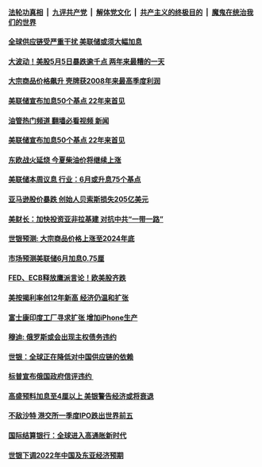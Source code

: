 ####  [法轮功真相](../../../../basic/blob/master/README.md?t=05090501) &nbsp;|&nbsp; [九评共产党](../../../../9ping.md/blob/master/README.md?t=05090501) &nbsp;|&nbsp; [解体党文化](../../../../jtdwh.md/blob/master/README.md?t=05090501)  &nbsp;|&nbsp; [共产主义的终极目的](../../../../gczydzjmd.md/blob/master/README.md?t=05090501) &nbsp;|&nbsp; [魔鬼在统治我们的世界](../../../../mgztzwmdsj.md/blob/master/README.md?t=05090501) 

#### [全球供应链受严重干扰 美联储或须大幅加息 ](../pages/soh7/618673.md?t=05090501) 
#### [大波动！美股5月5日暴跌逾千点 两年来最糟的一天](../pages/soh7/618436.md?t=05090501) 
#### [大宗商品价格飙升 壳牌获2008年来最高季度利润](../pages/soh7/618235.md?t=05090501) 
#### [美联储宣布加息50个基点 22年来首见](../pages/soh7/618106.md?t=05090501) 
#### [油管热门频道 翻墙必看视频 新闻](http://45.76.130.85:81/youtube.html?05090501)
#### [美联储宣布加息50个基点 22年来首见](../pages/soh7/618106.md?t=05090501) 
#### [东欧战火延烧 今夏柴油价将继续上涨](../pages/soh7/617323.md?t=05090501) 
#### [美联储本周议息 行业：6月或升息75个基点](../pages/soh7/617329.md?t=05090501) 
#### [亚马逊股价暴跌 创始人贝索斯损失205亿美元](../pages/soh7/616894.md?t=05090501) 
#### [美财长：加快投资亚非拉基建 对抗中共“一带一路”](../pages/soh7/616744.md?t=05090501) 
#### [世银预测: 大宗商品价格上涨至2024年底](../pages/soh7/615754.md?t=05090501) 
#### [市场预测美联储6月加息0.75厘](../pages/soh7/614855.md?t=05090501) 
#### [FED、ECB释放鹰派言论！欧美股齐跌](../pages/soh7/614657.md?t=05090501) 
#### [美按揭利率创12年新高   经济仍温和扩张](../pages/soh7/614216.md?t=05090501) 
#### [富士康印度工厂寻求扩张 增加iPhone生产](../pages/soh7/613691.md?t=05090501) 
#### [穆迪: 俄罗斯或会出现主权债务违约](../pages/soh7/612704.md?t=05090501) 
#### [世银：全球正在降低对中国供应链的依赖](../pages/soh7/611783.md?t=05090501) 
#### [标普宣布俄国政府信评违约 ](../pages/soh7/610868.md?t=05090501) 
#### [高盛预料加息至4厘以上 美银警告经济或将衰退](../pages/soh7/610691.md?t=05090501) 
#### [不敌沙特 港交所一季度IPO跌出世界前五](../pages/soh7/610163.md?t=05090501) 
#### [国际结算银行：全球进入高通胀新时代](../pages/soh7/609683.md?t=05090501) 
#### [世银下调2022年中国及东亚经济预期](../pages/soh7/609482.md?t=05090501) 
<img src='http://gfw-breaker.win/goodnews/indexes/soh7.md' width='0px' height='0px'/>
